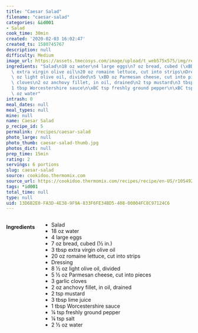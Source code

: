 ```yaml
---
title: "Caesar Salad"
filename: "caesar-salad"
categories: &id001
- Salad
cook_time: 30min
created: '2020-02-03 16:02:47'
created_ts: 1580745767
description: null
difficulty: Medium
image_url: https://assets.tmecosys.com/image/upload/t_web575x575/img/recipe/vimdb/166356.jpg
ingredients: "Salad\n18 oz water\n4 large eggs\n7 oz bread, cubed (\xBD in.)\n3 tbsp\
  \ extra virgin olive oil\n20 oz romaine lettuce, cut into strips\nDressing\n8 \xBD\
  \ oz light olive oil, divided\n5 \xBD oz Parmesan cheese, cut into pieces\n3 garlic\
  \ cloves\n2 oz anchovy fillet, in oil, drained\n2 tsp mustard\n3 tbsp lime juice\n\
  1 tbsp Worcestershire sauce\n\xBC tsp freshly ground pepper\n\xBC tsp salt\n2 \xBD\
  \ oz water"
intrash: 0
meal_dates: null
meal_types: null
mine: null
name: Caesar Salad
p_recipe_id: 5
permalink: /recipes/caesar-salad
photo_large: null
photo_thumb: caesar-salad-thumb.jpg
photos_dict: null
prep_time: 15min
rating: 2
servings: 6 portions
slug: caesar-salad
source: cookidoo.thermomix.com
source_url: https://cookidoo.thermomix.com/recipes/recipe/en-US/r105492
tags: *id001
total_time: null
type: null
uid: 13D6B2E0-FA3D-4E38-9F9A-833F6FE34BD5-408-00004FC8C97124C6
---
```

<div class="large-8 medium-7 columns" id="writeup">	</div><!-- #writeup -->
</div><!-- #row-one -->
<div class="row" id="row-two">	<div class="medium-4 small-5 columns" id="ingredients"><h4>Ingredients</h4><div class="box box-ingredients content"><ul>
<li>Salad</li>
<li>18 oz water</li>
<li>4 large eggs</li>
<li>7 oz bread, cubed (½ in.)</li>
<li>3 tbsp extra virgin olive oil</li>
<li>20 oz romaine lettuce, cut into strips</li>
<li>Dressing</li>
<li>8 ½ oz light olive oil, divided</li>
<li>5 ½ oz Parmesan cheese, cut into pieces</li>
<li>3 garlic cloves</li>
<li>2 oz anchovy fillet, in oil, drained</li>
<li>2 tsp mustard</li>
<li>3 tbsp lime juice</li>
<li>1 tbsp Worcestershire sauce</li>
<li>¼ tsp freshly ground pepper</li>
<li>¼ tsp salt</li>
<li>2 ½ oz water</li>
</ul>
</div>	</div>	<div class="medium-6 small-7 columns" id="directions">	</div>